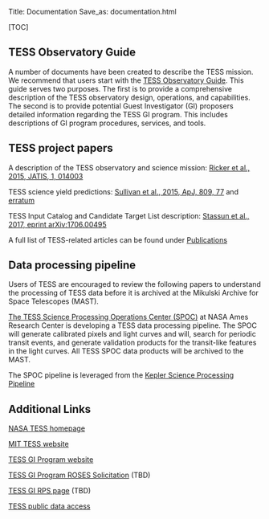Title: Documentation
Save_as: documentation.html

[TOC]


## TESS Observatory Guide
A number of documents have been created to describe the TESS mission. We recommend that users start with the [TESS Observatory Guide](docs/TESS_observatory_guide_v1.0.pdf). This guide serves two purposes. The first is to provide a comprehensive description of the TESS observatory design, operations, and capabilities. The second is to provide potential Guest Investigator (GI) proposers detailed information regarding the TESS GI program. This includes descriptions of GI program procedures, services, and tools. 


## TESS project papers

A description of the TESS observatory and science mission: [Ricker et al., 2015, JATIS, 1, 014003](http://adsabs.harvard.edu/abs/2015JATIS...1a4003R)
 
TESS science yield predictions: [Sullivan et al., 2015, ApJ, 809, 77](http://adsabs.harvard.edu/abs/2015ApJ...809...77S) and [erratum](http://adsabs.harvard.edu/abs/2017ApJ...837...99S)
 
TESS Input Catalog and Candidate Target List description: [Stassun et al., 2017, eprint arXiv:1706.00495](http://adsabs.harvard.edu/abs/2017arXiv170600495S)


A full list of TESS-related articles can be found under [Publications](publications.html)


## Data processing pipeline

Users of TESS are encouraged to review the following papers to understand the processing of TESS data before it is archived at the Mikulski Archive for Space Telescopes (MAST).

 
[The TESS Science Processing Operations Center (SPOC)](http://adsabs.harvard.edu/abs/2016SPIE.9913E..3EJ) at NASA Ames Research Center is developing a TESS data processing pipeline. The SPOC will generate calibrated pixels and light curves and will, search for periodic transit events, and generate validation products for the transit-like features in the light curves. All TESS SPOC data products will be archived to the MAST.


The SPOC pipeline is leveraged from the [Kepler Science Processing Pipeline](http://adsabs.harvard.edu/abs/2010ApJ...713L..87J)





## Additional Links

[NASA TESS homepage](https://tess.gsfc.nasa.gov/)
 
[MIT TESS website](http://tess.mit.edu/)
 
[TESS GI Program website](https://heasarc.gsfc.nasa.gov/docs/tess/)
 
[TESS GI Program ROSES Solicitation](https://nspires.nasaprs.com/external/)   (TBD)
 
[TESS GI RPS page](https://heasarc.gsfc.nasa.gov/ark/tess/)  (TBD)
 
[TESS public data access](https://archive.stsci.edu/tess/)
 








